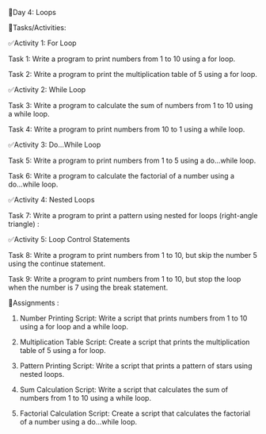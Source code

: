🔴Day 4: Loops

💨Tasks/Activities:

✅Activity 1: For Loop

Task 1: Write a program to print numbers from 1 to 10 using a for loop.

Task 2: Write a program to print the multiplication table of 5 using a for loop.

✅Activity 2: While Loop

Task 3: Write a program to calculate the sum of numbers from 1 to 10 using a while loop.

Task 4: Write a program to print numbers from 10 to 1 using a while loop.

✅Activity 3: Do...While Loop

Task 5: Write a program to print numbers from 1 to 5 using a do...while loop.

Task 6: Write a program to calculate the factorial of a number using a do...while loop.

✅Activity 4: Nested Loops

Task 7: Write a program to print a pattern using nested for loops (right-angle triangle) :

✅Activity 5: Loop Control Statements

Task 8: Write a program to print numbers from 1 to 10, but skip the number 5 using the continue statement.

Task 9: Write a program to print numbers from 1 to 10, but stop the loop when the number is 7 using the break statement.

💨Assignments :

1. Number Printing Script: Write a script that prints numbers from 1 to 10 using a for loop and a while loop.

2. Multiplication Table Script: Create a script that prints the multiplication table of 5 using a for loop.

3. Pattern Printing Script: Write a script that prints a pattern of stars using nested loops.

4. Sum Calculation Script: Write a script that calculates the sum of numbers from 1 to 10 using a while loop. 

5. Factorial Calculation Script: Create a script that calculates the factorial of a number using a do...while loop.


